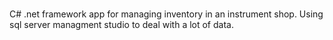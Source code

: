 # 
C# .net framework app for managing inventory in an instrument shop.
Using sql server managment studio to deal with a lot of data.
